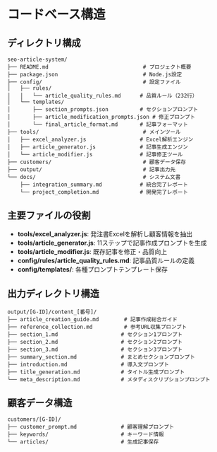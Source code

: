# コードベース構造

## ディレクトリ構成
```
seo-article-system/
├── README.md                              # プロジェクト概要
├── package.json                           # Node.js設定
├── config/                                # 設定ファイル
│   ├── rules/
│   │   └── article_quality_rules.md      # 品質ルール（232行）
│   └── templates/
│       ├── section_prompts.json          # セクションプロンプト
│       ├── article_modification_prompts.json # 修正プロンプト
│       └── final_article_format.md       # 記事フォーマット
├── tools/                                 # メインツール
│   ├── excel_analyzer.js                 # Excel解析エンジン
│   ├── article_generator.js              # 記事生成エンジン  
│   └── article_modifier.js               # 記事修正ツール
├── customers/                             # 顧客データ保存
├── output/                                # 記事出力先
└── docs/                                  # システム文書
    ├── integration_summary.md            # 統合完了レポート
    └── project_completion.md             # 開発完了レポート
```

## 主要ファイルの役割
- **tools/excel_analyzer.js**: 発注書Excelを解析し顧客情報を抽出
- **tools/article_generator.js**: 11ステップで記事作成プロンプトを生成
- **tools/article_modifier.js**: 既存記事を修正・品質向上
- **config/rules/article_quality_rules.md**: 記事品質ルールの定義
- **config/templates/**: 各種プロンプトテンプレート保存

## 出力ディレクトリ構造
```
output/[G-ID]/content_[番号]/
├── article_creation_guide.md        # 記事作成総合ガイド
├── reference_collection.md          # 参考URL収集プロンプト
├── section_1.md                    # セクション1プロンプト
├── section_2.md                    # セクション2プロンプト
├── section_3.md                    # セクション3プロンプト
├── summary_section.md              # まとめセクションプロンプト
├── introduction.md                 # 導入文プロンプト
├── title_generation.md             # タイトル生成プロンプト
└── meta_description.md             # メタディスクリプションプロンプト
```

## 顧客データ構造
```
customers/[G-ID]/
├── customer_prompt.md              # 顧客理解プロンプト
├── keywords/                       # キーワード情報
└── articles/                       # 生成記事保存
```